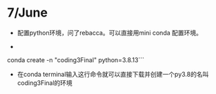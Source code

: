 # 7/June 
- 配置python环境，问了rebacca。可以直接用mini conda 配置环境。
- ```Python
conda create -n "coding3Final" python=3.8.13```
- 在conda terminal输入这行命令就可以直接下载并创建一个py3.8的名叫coding3Final的环境
